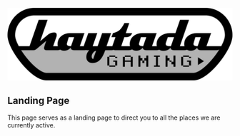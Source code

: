 ![Haytada Gaming](HaytadaGaming.png)

## Landing Page

This page serves as a landing page to direct you to all the places we are currently active.

